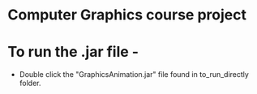 # Computer Graphics course project


# To run the .jar file - 
* Double click the "GraphicsAnimation.jar" file found in to_run_directly folder.
